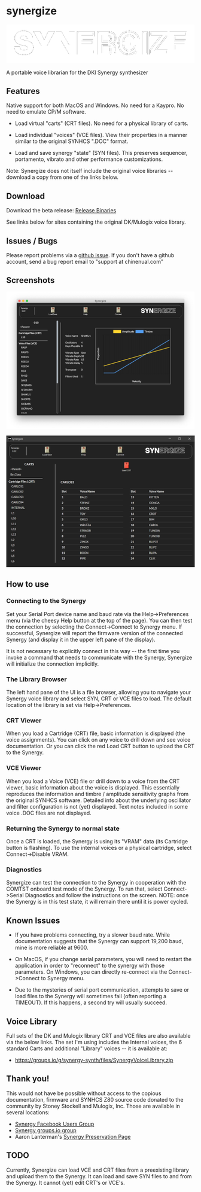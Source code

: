 # synergize

![logo](https://github.com/chinenual/synergize/raw/master/resources/app/static/images/logo-transparent.png?raw=true)

A portable voice librarian for the DKI Synergy synthesizer

## Features

Native support for both MacOS and Windows. No need for a Kaypro. No
need to emulate CP/M software.

* Load virtual "carts" (CRT files).   No need for a physical
library of carts.

* Load individual "voices" (VCE files).   View their properties in a
manner similar to the original SYNHCS ".DOC" format.

* Load and save synergy "state" (SYN files).  This preserves
sequencer, portamento, vibrato and other performance customizations.

Note: Synergize does not itself include the original voice libraries -- download a copy from one of the links below.

## Download

Download the beta release:
[Release Binaries](https://github.com/chinenual/synergize/releases)

See links below for sites containing the original DK/Mulogix voice library.

## Issues / Bugs

Please report problems via a [github issue](https://github.com/chinenual/synergize/issues).  If you don't have a github account, send a bug report email to "support at chinenual.com"

## Screenshots

![logo](https://github.com/chinenual/synergize/raw/master/docs/screenshots/viewVCE.png?raw=true)

![logo](https://github.com/chinenual/synergize/raw/master/docs/screenshots/viewCRT.png?raw=true)

## How to use

### Connecting to the Synergy

Set your Serial Port device name and baud rate via the Help->Preferences menu (via the cheesy Help button at the top of the page).  You can then test the connection by selecting the Connect->Connect to Synergy menu.  If successful, Synergize will report the firmware version of the connected Synergy (and display it in the upper left pane of the display).

It is not necessary to explicitly connect in this way -- the first time you invoke a command that needs to communicate with the Synergy, Synergize will initialize the connection implicitly.

### The Library Browser

The left hand pane of the UI is a file browser, allowing you to navigate your Synergy voice library and select SYN, CRT or VCE files to load.  The default location of the library is set via Help->Preferences.

### CRT Viewer

When you load a Cartridge (CRT) file, basic information is displayed (the voice assignments).  You can click on any voice to drill down and see voice documentation.  Or you can click the red  Load CRT button to upload the CRT to the Synergy.

### VCE Viewer

When you load a Voice (VCE) file or drill down to a voice from the CRT viewer, basic information about the voice is displayed.  This essentially reproduces the information and timbre / amplitude sensitivity graphs from the original SYNHCS software.   Detailed info about the underlying oscillator and filter configuration is not (yet) displayed.   Text notes included in some voice .DOC files are not displayed.

### Returning the Synergy to normal state

Once a CRT is loaded, the Synergy is using its "VRAM" data (its Cartridge button is flashing).   To use the internal voices or a physical cartridge, select Connect->Disable VRAM.

### Diagnostics

Synergize can test the connection to the Synergy in cooperation with the COMTST onboard test mode of the Synergy.  To run that, select Connect->Serial Diagnostics and follow the instructions on the screen.
NOTE: once the Synergy is in this test state, it will remain there until it is power cycled.

## Known Issues

* If you have problems connecting, try a slower baud rate.  While documentation suggests that the Synergy can support 19,200 baud, mine is more reliable at 9600.

* On MacOS, if you change serial parameters, you will need to restart the application in order to "reconnect" to the synergy with those parameters. On Windows, you can directly re-connect via the Connect->Connect to Synergy menu.

* Due to the mysteries of serial port communication, attempts to save or load files to the Synergy will sometimes fail (often reporting a TIMEOUT).  If this happens, a second try will usually succeed.

## Voice Library

Full sets of the DK and Mulogix library CRT and VCE files are also
available via the below links.  The set I'm using includes the Internal voices, the 6 standard Carts and additional "Library" voices -- it is available at:

* https://groups.io/g/synergy-synth/files/SynergyVoiceLibrary.zip

## Thank you!

This would not have be possible without access to the copious
documentation, firmware and SYNHCS Z80 source code donated to the
community by Stoney Stockell and Mulogix, Inc.  Those are available in
several locations:

* [Synergy Facebook Users Group](https://www.facebook.com/groups/synergysynth/)
* [Synergy groups.io group](https://groups.io/g/synergy-synth)
* Aaron Lanterman's [Synergy Preservation Page](https://lanterman.ece.gatech.edu/synergy/)



## TODO

Currently, Synergize can load VCE and CRT files from a preexisting
library and upload them to the Synergy. It can load and save SYN files
to and from the Synergy.  It cannot (yet) edit CRT's or VCE's.
